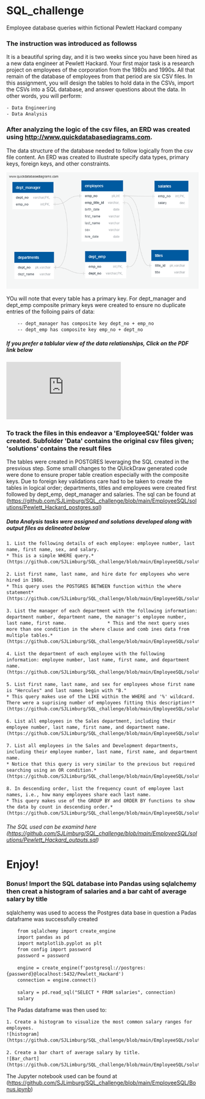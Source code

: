 # SQL_challenge
Employee database queries within fictional Pewlett Hackard company

###  The instruction was introduced as followss

It is a beautiful spring day, and it is two weeks since you have been hired as a new data engineer at Pewlett Hackard. Your first major task is a research project on employees of the corporation from the 1980s and 1990s. All that remain of the database of employees from that period are six CSV files.
In this assignment, you will design the tables to hold data in the CSVs, import the CSVs into a SQL database, and answer questions about the data. In other words, you will perform:

    - Data Engineering
    - Data Analysis
    
### After analyzing the logic of the csv files, an ERD was created using http://www.quickdatabasediagrams.com.

The data structure of the database needed to follow logically from the csv file content. An ERD was created to illustrate specify data types, primary keys, foreign keys, and other constraints.

![ERD](https://github.com/SJLimburg/SQL_challenge/blob/main/EmployeeSQL/solutions/QuickDBD-Pewlett_Hackard_ERD.png)

YOu will note that every table has a primary key. For dept_manager and dept_emp composite primary keys were created to ensure no duplicate entries of the folloing pairs of data:

        -- dept_manager has composite key dept_no + emp_no
        -- dept_emp has composite key emp_no + dept_no
 
##### If you prefer a tablular view of the data relationships, Click on the PDF link below

![PDF of ERD](https://github.com/SJLimburg/SQL_challenge/blob/main/EmployeeSQL/solutions/QuickDBD-Pewlett_Hackard.pdf)

### To track the files in this endeavor a 'EmployeeSQL' folder was created. Subfolder 'Data' contains the original csv files given; 'solutions' contains the result files

The tables were created in POSTGRES  leveraging the SQL created in the presvious step. Some smalll changes to the QUickDraw generated code were done to ensure proper table creation especially with the composite keys.
Due to foreign key validations care had to be taken to create the tables in logical order; departments, titles and employees were created first followed by dept_emp, dept_manager and salaries. The  sql can be found at (https://github.com/SJLimburg/SQL_challenge/blob/main/EmployeeSQL/solutions/Pewlett_Hackard_postgres.sql)

##### Data Analysis tasks were assigned and solutions developed along with output files as delineated below

    1. List the following details of each employee: employee number, last name, first name, sex, and salary.                         
    * This is a simple WHERE query.*                            
    (https://github.com/SJLimburg/SQL_challenge/blob/main/EmployeeSQL/solutions/output_1_Emp_salary.csv)
   
    2. List first name, last name, and hire date for employees who were hired in 1986.   
    * This query uses the POSTGRES BETWEEN function within the where statement*             
    (https://github.com/SJLimburg/SQL_challenge/blob/main/EmployeeSQL/solutions/output_2_hired1986.csv)
            
    3. List the manager of each department with the following information: department number, department name, the manager's employee number, last name, first name.               * This and the next query uses more than one condition in the where clause and comb ines data from multiple tables.*        
    (https://github.com/SJLimburg/SQL_challenge/blob/main/EmployeeSQL/solutions/output_3_manager_info.csv)
   
    4. List the department of each employee with the following information: employee number, last name, first name, and department name.     
    (https://github.com/SJLimburg/SQL_challenge/blob/main/EmployeeSQL/solutions/output_4_employee_info.csv

    5. List first name, last name, and sex for employees whose first name is "Hercules" and last names begin with "B."       
    * This query makes use of the LIKE within the WHERE and '%' wildcard. There were a suprising number of employees fitting this description!*      
    (https://github.com/SJLimburg/SQL_challenge/blob/main/EmployeeSQL/solutions/output_5_Hercules_B_info.csv)

    6. List all employees in the Sales department, including their employee number, last name, first name, and department name.              
    (https://github.com/SJLimburg/SQL_challenge/blob/main/EmployeeSQL/solutions/output_6_Sales_Emp_info.csv)

    7. List all employees in the Sales and Development departments, including their employee number, last name, first name, and department name.     
    * Notice that this query is very similar to the previous but required searching using an OR condition.*   
    (https://github.com/SJLimburg/SQL_challenge/blob/main/EmployeeSQL/solutions/output_7_Sales_%26_Development_Emp_info.csv)

    8. In descending order, list the frequency count of employee last names, i.e., how many employees share each last name.      
    * This query makes use of the GROUP BY and ORDER BY functions to show the data by count in descending order.*               
    (https://github.com/SJLimburg/SQL_challenge/blob/main/EmployeeSQL/solutions/output_8_count_by_Last_names.csv)

###### The SQL used can be examind here  (https://github.com/SJLimburg/SQL_challenge/blob/main/EmployeeSQL/solutions/Pewlett_Hackard_outputs.sql)
# **Enjoy!**

### Bonus! Import the SQL database into Pandas using sqlalchemy then creat a histogram of salaries and  a bar caht of average salary by title

sqlalchemy was used to access the Postgres data base in question a Padas dataframe was successfully created 

        from sqlalchemy import create_engine
        import pandas as pd
        import matplotlib.pyplot as plt
        from config import password
        password = password

        engine = create_engine(f'postgresql://postgres:{password}@localhost:5432/Pewlett_Hackard')
        connection = engine.connect()

        salary = pd.read_sql("SELECT * FROM salaries", connection)
        salary   

The Padas dataframe was then used to:

    1. Create a histogram to visualize the most common salary ranges for employees.
    ![histogram](https://github.com/SJLimburg/SQL_challenge/blob/main/EmployeeSQL/solutions/Salary_Histogram.png)

    2. Create a bar chart of average salary by title.
    ![Bar_chart](https://github.com/SJLimburg/SQL_challenge/blob/main/EmployeeSQL/solutions/Salary_bar_chart.png)
    
The Jupyter notebook used can be found at (https://github.com/SJLimburg/SQL_challenge/blob/main/EmployeeSQL/Bonus.ipynb)
